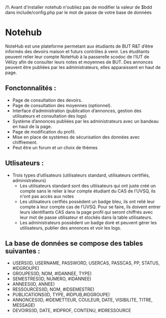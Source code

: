 /!\ Avant d'installer notehub n'oubliez pas de modifier la valeur de $bdd dans include/config.php par le mot de passe de votre base de données

# Notehub

NoteHub est une plateforme permetant aux étudiants de BUT R&T d’être informés des devoirs maison et futurs contrôles à venir. Les étuditants peuvent relier leur compte NoteHub à la passerelle scodoc de l’IUT de Vélizy afin de consulter leurs notes et moyennes de BUT. Des annonces peuvent être publiées par les administrateurs, elles apparaissent en haut de page.
## Fonctonnalités :
- Page de consultation des devoirs.
- Page de consultation des moyennes (optionnel).
- Interface d’administration (publication d’annonces, gestion des utilisateurs et consultation des logs)
- Système d’annonces publiées par les administrateurs avec un bandeau en haut de la page.
- Page de modification du profil.
- Mise en place de systèmes de sécurisation des données avec chiffrement.
- Peut être un forum et un choix de thèmes
## Utlisateurs :
- Trois types d’utlisateurs (utilisateurs standard, utilisateurs certifiés, administrateurs)
  - Les utilisateurs standard sont des ultiisateurs qui ont juste créé un compte sans le relier à leur compte étudiant du CAS de l’UVSQ, ils n'ont pas accès aux notes
  - Les utilisateurs certfiés possèdent un badge bleu, ils ont relié leur compte à leur compte cas de l’UVSQ. Pour se faire, ils doivent entrer leurs identifiants CAS dans la page profil qui seront chiffrés avec leur mot de passe utilisateur et stockés dans la table utilisateurs.
  - Les administrateurs possèdent un badge doré et peuvent gérer les utilisateurs, publier des annonces et voir les logs.
## La base de données se compose des tables suivantes :
- USERS(ID, USERNAME, PASSWORD, USERCAS, PASSCAS, PP, STATUS, #IDGROUPE)
- GROUPES(ID, NOM, #IDANNEE, TYPE)
- SEMESTRES(ID, NUMERO, #IDANNEE)
- ANNEES(ID, ANNEE)
- RESSOURCES(ID, NOM, #IDSEMESTRE)
- PUBLICATIONS(ID, TYPE, #IDPUB,#IDGROUPE)
- ANNONCES(ID, #IDEMETTEUR, COULEUR, DATE, VISIBILITE, TITRE, MESSAGE)
- DEVOIRS(ID, DATE, #IDPROF, CONTENU, #IDRESSOURCE
